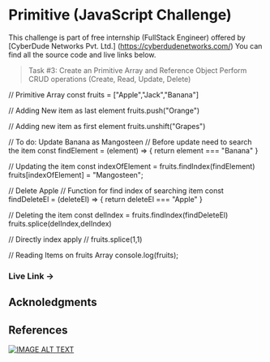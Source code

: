 # Primitive (JavaScript Challenge)

This challenge is part of free internship (FullStack Engineer) offered by [CyberDude Networks Pvt. Ltd.] (https://cyberdudenetworks.com/) You can find all the source code and live links below.

> Task #3: Create an Primitive Array and Reference Object Perform CRUD operations (Create, Read, Update, Delete)

<!-- JavaScript Code -->

// Primitive Array
const fruits = ["Apple","Jack","Banana"]

// Adding New item as last element
fruits.push("Orange")

// Adding new item as first element
fruits.unshift("Grapes")

// To do: Update Banana as Mangosteen
// Before update need to search the item
const findElement = (element) => {
return element === "Banana"
}

// Updating the item
const indexOfElement = fruits.findIndex(findElement)
fruits[indexOfElement] = "Mangosteen";

// Delete Apple
// Function for find index of searching item
const findDeleteEl = (deleteEl) => {
return deleteEl === "Apple"
}

// Deleting the item
const delIndex = fruits.findIndex(findDeleteEl)
fruits.splice(delIndex,delIndex)

// Directly index apply
// fruits.splice(1,1)

// Reading Items on fruits Array
console.log(fruits);

### Live Link ->

<!-- Deploy and put the link -->

## Acknoledgments

## References

[![IMAGE ALT TEXT](http://img.youtube.com/vi/xG5IUyZvbDk&list=PL73Obo20O_7ihsIM5K-hHYPrcqkkdQcLa&index=29/0.jpg)](http://www.youtube.com/watch?v=xG5IUyZvbDk&list=PL73Obo20O_7ihsIM5K-hHYPrcqkkdQcLa&index=29 "JavaScript Switch-case (With Examples) )")
